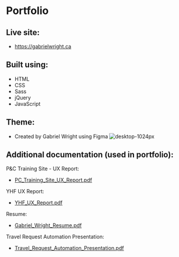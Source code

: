 # Portfolio

## Live site:
- https://gabrielwright.ca


## Built using:
- HTML
- CSS
- Sass
- jQuery
- JavaScript

## Theme:
- Created by Gabriel Wright using Figma
![desktop-1024px](https://user-images.githubusercontent.com/52660296/170135582-32776d12-8843-4414-86e8-d7c303b88f85.png)

## Additional documentation (used in portfolio):

P&C Training Site - UX Report:
- [PC_Training_Site_UX_Report.pdf](https://github.com/gabrielwright1/GabrielWright-portfolio/files/8772465/PC_Training_Site_UX_Report.pdf)


YHF UX Report:
- [YHF_UX_Report.pdf](https://github.com/gabrielwright1/GabrielWright-portfolio/files/8772468/YHF_UX_Report.pdf)


Resume:
- [Gabriel_Wright_Resume.pdf](https://github.com/gabrielwright1/GabrielWright-portfolio/files/8772472/Gabriel_Wright_Resume.pdf)

Travel Request Automation Presentation:
- [Travel_Request_Automation_Presentation.pdf](https://github.com/gabrielwright1/my-portfolio/files/8893386/Travel_Request_Automation_Presentation.pdf)
